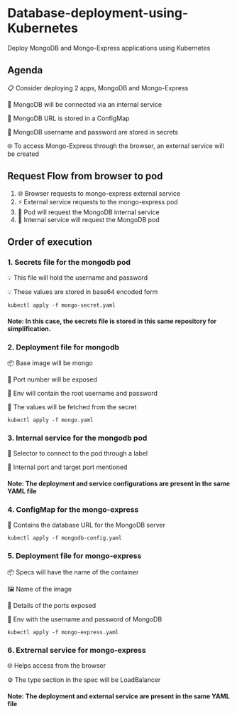 # Database-deployment-using-Kubernetes
Deploy MongoDB and Mongo-Express applications using Kubernetes

## Agenda

📋 Consider deploying 2 apps, MongoDB and Mongo-Express

🔗 MongoDB will be connected via an internal service

🔐 MongoDB URL is stored in a ConfigMap

🔑 MongoDB username and password are stored in secrets

🌐 To access Mongo-Express through the browser, an external service will be created

## Request Flow from browser to pod

1. 🌐 Browser requests to mongo-express external service
2. ⚡ External service requests to the mongo-express pod
3. 🚀 Pod will request the MongoDB internal service
4. 🔄 Internal service will request the MongoDB pod

## Order of execution

### 1. Secrets file for the mongodb pod

💡 This file will hold the username and password

💡 These values are stored in base64 encoded form

```
kubectl apply -f mongo-secret.yaml
```

#### Note: In this case, the secrets file is stored in this same repository for simplification.

### 2. Deployment file for mongodb

📦 Base image will be mongo

🔌 Port number will be exposed

🔧 Env will contain the root username and password

🔑 The values will be fetched from the secret

```
kubectl apply -f mongo.yaml
```

### 3. Internal service for the mongodb pod

🎯 Selector to connect to the pod through a label

🔗 Internal port and target port mentioned

#### Note: The deployment and service configurations are present in the same YAML file

### 4. ConfigMap for the mongo-express 

🔧 Contains the database URL for the MongoDB server

```
kubectl apply -f mongodb-config.yaml
```

### 5. Deployment file for mongo-express

📦 Specs will have the name of the container

🖼️ Name of the image

🔌 Details of the ports exposed

🔧 Env with the username and password of MongoDB

```
kubectl apply -f mongo-express.yaml
```

### 6. Extrernal service for mongo-express

🌐 Helps access from the browser

⚙️ The type section in the spec will be LoadBalancer

#### Note: The deployment and external service are present in the same YAML file
